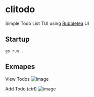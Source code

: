 # clitodo

Simple Todo List TUI using [Bubbletea](https://github.com/charmbracelet/bubbletea) UI 

## Startup
```go run .```

## Exmapes
View Todos
![image](https://github.com/user-attachments/assets/2e27b061-286d-437a-99c9-bcf46e09b00d)

Add Todo (ctrl)
![image](https://github.com/user-attachments/assets/5b03679c-8ab3-4cce-aa86-a54a9a7141b5)
